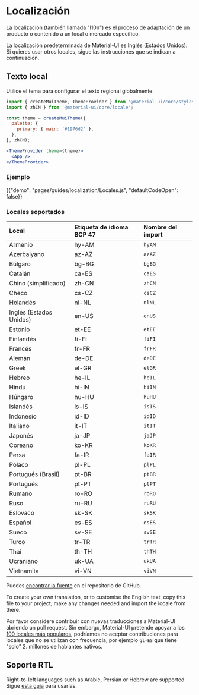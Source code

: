 # Localización

<p class="description">La localización (también llamada "l10n") es el proceso de adaptación de un producto o contenido a un local o mercado específico.</p>

La localización predeterminada de Material-UI es Inglés (Estados Unidos). Si quieres usar otros locales, sigue las instrucciones que se indican a continuación.

## Texto local

Utilice el tema para configurar el texto regional globalmente:

```jsx
import { createMuiTheme, ThemeProvider } from '@material-ui/core/styles';
import { zhCN } from '@material-ui/core/locale';

const theme = createMuiTheme({
  palette: {
    primary: { main: '#1976d2' },
  },
}, zhCN);

<ThemeProvider theme={theme}>
  <App />
</ThemeProvider>
```

### Ejemplo

{{"demo": "pages/guides/localization/Locales.js", "defaultCodeOpen": false}}

### Locales soportados

| Local                   | Etiqueta de idioma BCP 47 | Nombre del import |
|:----------------------- |:------------------------- |:----------------- |
| Armenio                 | hy-AM                     | `hyAM`            |
| Azerbaiyano             | az-AZ                     | `azAZ`            |
| Búlgaro                 | bg-BG                     | `bgBG`            |
| Catalán                 | ca-ES                     | `caES`            |
| Chino (simplificado)    | zh-CN                     | `zhCN`            |
| Checo                   | cs-CZ                     | `csCZ`            |
| Holandés                | nl-NL                     | `nlNL`            |
| Inglés (Estados Unidos) | en-US                     | `enUS`            |
| Estonio                 | et-EE                     | `etEE`            |
| Finlandés               | fi-FI                     | `fiFI`            |
| Francés                 | fr-FR                     | `frFR`            |
| Alemán                  | de-DE                     | `deDE`            |
| Greek                   | el-GR                     | `elGR`            |
| Hebreo                  | he-IL                     | `heIL`            |
| Hindú                   | hi-IN                     | `hiIN`            |
| Húngaro                 | hu-HU                     | `huHU`            |
| Islandés                | is-IS                     | `isIS`            |
| Indonesio               | id-ID                     | `idID`            |
| Italiano                | it-IT                     | `itIT`            |
| Japonés                 | ja-JP                     | `jaJP`            |
| Coreano                 | ko-KR                     | `koKR`            |
| Persa                   | fa-IR                     | `faIR`            |
| Polaco                  | pl-PL                     | `plPL`            |
| Portugués (Brasil)      | pt-BR                     | `ptBR`            |
| Portugués               | pt-PT                     | `ptPT`            |
| Rumano                  | ro-RO                     | `roRO`            |
| Ruso                    | ru-RU                     | `ruRU`            |
| Eslovaco                | sk-SK                     | `skSK`            |
| Español                 | es-ES                     | `esES`            |
| Sueco                   | sv-SE                     | `svSE`            |
| Turco                   | tr-TR                     | `trTR`            |
| Thai                    | th-TH                     | `thTH`            |
| Ucraniano               | uk-UA                     | `ukUA`            |
| Vietnamita              | vi-VN                     | `viVN`            |

Puedes [encontrar la fuente](https://github.com/mui-org/material-ui/blob/next/packages/material-ui/src/locale/index.ts) en el repositorio de GitHub.

To create your own translation, or to customise the English text, copy this file to your project, make any changes needed and import the locale from there.

Por favor considere contribuir con nuevas traducciones a Material-UI abriendo un pull request. Sin embargo, Material-UI pretende apoyar a los [100 locales más populares](https://en.wikipedia.org/wiki/List_of_languages_by_number_of_native_speakers), podríamos no aceptar contribuciones para locales que no se utilizan con frecuencia, por ejemplo `gl-ES` que tiene "solo" 2. millones de hablantes nativos.

## Soporte RTL

Right-to-left languages such as Arabic, Persian or Hebrew are supported. Sigue [esta guía](/guides/right-to-left/) para usarlas.
